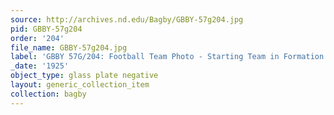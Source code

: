 ```yaml
---
source: http://archives.nd.edu/Bagby/GBBY-57g204.jpg
pid: GBBY-57g204
order: '204'
file_name: GBBY-57g204.jpg
label: 'GBBY 57G/204: Football Team Photo - Starting Team in Formation - 1925'
_date: '1925'
object_type: glass plate negative
layout: generic_collection_item
collection: bagby
---
```

